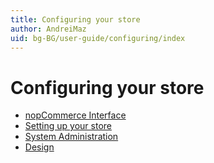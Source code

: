 ```yaml
---
title: Configuring your store
author: AndreiMaz
uid: bg-BG/user-guide/configuring/index
---
```


# Configuring your store

* [nopCommerce Interface](xref:bg-BG/user-guide/configuring/nopcommerce-interface)
* [Setting up your store](xref:bg-BG/user-guide/configuring/setting-up/index)
* [System Administration](xref:bg-BG/user-guide/configuring/system/index)
* [Design](xref:bg-BG/user-guide/configuring/design/index)
